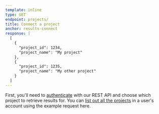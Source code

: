 ```yaml
---
template: inline
type: GET
endpoint: projects/
title: Connect a project
anchor: results-connect
response: |
  [
    {
      "project_id": 1234,
      "project_name": "My project"
    },
    {
      "project_id": 1235,
      "project_name": "My other project"
    }
  ]
---
```


First, you'll need to [authenticate](/rest/reference/index.html#authentication) with our REST API and choose which project to retrieve results for.  You can [list out all the projects](/rest/reference/index.html#list-projects) in a user's account using the example request here.
